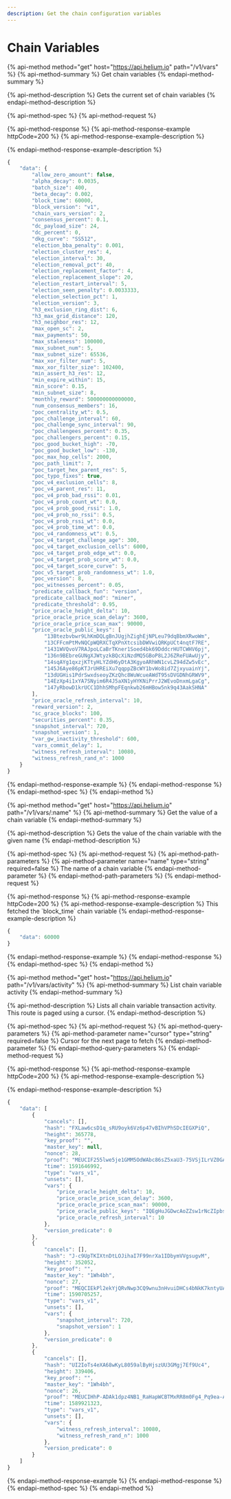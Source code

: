 ```yaml
---
description: Get the chain configuration variables
---
```


# Chain Variables

{% api-method method="get" host="https://api.helium.io" path="/v1/vars" %}
{% api-method-summary %}
Get chain variables
{% endapi-method-summary %}

{% api-method-description %}
Gets the current set of chain variables
{% endapi-method-description %}

{% api-method-spec %}
{% api-method-request %}

{% api-method-response %}
{% api-method-response-example httpCode=200 %}
{% api-method-response-example-description %}

{% endapi-method-response-example-description %}

```javascript
{
    "data": {
        "allow_zero_amount": false,
        "alpha_decay": 0.0035,
        "batch_size": 400,
        "beta_decay": 0.002,
        "block_time": 60000,
        "block_version": "v1",
        "chain_vars_version": 2,
        "consensus_percent": 0.1,
        "dc_payload_size": 24,
        "dc_percent": 0,
        "dkg_curve": "SS512",
        "election_bba_penalty": 0.001,
        "election_cluster_res": 4,
        "election_interval": 30,
        "election_removal_pct": 40,
        "election_replacement_factor": 4,
        "election_replacement_slope": 20,
        "election_restart_interval": 5,
        "election_seen_penalty": 0.0033333,
        "election_selection_pct": 1,
        "election_version": 3,
        "h3_exclusion_ring_dist": 6,
        "h3_max_grid_distance": 120,
        "h3_neighbor_res": 12,
        "max_open_sc": 2,
        "max_payments": 50,
        "max_staleness": 100000,
        "max_subnet_num": 5,
        "max_subnet_size": 65536,
        "max_xor_filter_num": 5,
        "max_xor_filter_size": 102400,
        "min_assert_h3_res": 12,
        "min_expire_within": 15,
        "min_score": 0.15,
        "min_subnet_size": 8,
        "monthly_reward": 500000000000000,
        "num_consensus_members": 16,
        "poc_centrality_wt": 0.5,
        "poc_challenge_interval": 60,
        "poc_challenge_sync_interval": 90,
        "poc_challengees_percent": 0.35,
        "poc_challengers_percent": 0.15,
        "poc_good_bucket_high": -70,
        "poc_good_bucket_low": -130,
        "poc_max_hop_cells": 2000,
        "poc_path_limit": 7,
        "poc_target_hex_parent_res": 5,
        "poc_typo_fixes": true,
        "poc_v4_exclusion_cells": 8,
        "poc_v4_parent_res": 11,
        "poc_v4_prob_bad_rssi": 0.01,
        "poc_v4_prob_count_wt": 0.0,
        "poc_v4_prob_good_rssi": 1.0,
        "poc_v4_prob_no_rssi": 0.5,
        "poc_v4_prob_rssi_wt": 0.0,
        "poc_v4_prob_time_wt": 0.0,
        "poc_v4_randomness_wt": 0.5,
        "poc_v4_target_challenge_age": 300,
        "poc_v4_target_exclusion_cells": 6000,
        "poc_v4_target_prob_edge_wt": 0.0,
        "poc_v4_target_prob_score_wt": 0.0,
        "poc_v4_target_score_curve": 5,
        "poc_v5_target_prob_randomness_wt": 1.0,
        "poc_version": 8,
        "poc_witnesses_percent": 0.05,
        "predicate_callback_fun": "version",
        "predicate_callback_mod": "miner",
        "predicate_threshold": 0.95,
        "price_oracle_height_delta": 10,
        "price_oracle_price_scan_delay": 3600,
        "price_oracle_price_scan_max": 90000,
        "price_oracle_public_keys": [
            "13Btezbvbwr9LhKmDQLgBnJUgjhZighEjNPLeu79dqBbmXRwoWm",
            "13CFFcmPtMvNQCpWQRXCTqXPnXtcsibDWVwiQRKpUCt4nqtF7RE",
            "1431WVQvoV7RAJpoLCaBrTKner1Soed4bk69DddcrHUTCWHV6pj",
            "136n9BEbreGUNgXJWtyzkBQcXiNzdMQ5GBoP8L2J6ZReFUAwUjy",
            "14sqAYg1qxzjKTtyHLYZdH6yDtA3KgyoARhWN1cvLZ94dZw5vEc",
            "145J6Aye86pKTJrUHREiXu7qqppZBcWY1bvWo8id7ZjxyuainYj",
            "13dUGHis1PdrSwxdseoyZKzQhc8WuWcueAWdT95sDVGDNhGRWV9",
            "14EzXp4i1xYA7SNyim6R4J5aXN1yHYKNiPrrJ2WEvoDnxmLgaCg",
            "147yRbowD1krUCC1DhhSMhpFEqnkwb26mHBow5nk9q43AakSHNA"
        ],
        "price_oracle_refresh_interval": 10,
        "reward_version": 2,
        "sc_grace_blocks": 100,
        "securities_percent": 0.35,
        "snapshot_interval": 720,
        "snapshot_version": 1,
        "var_gw_inactivity_threshold": 600,
        "vars_commit_delay": 1,
        "witness_refresh_interval": 10080,
        "witness_refresh_rand_n": 1000
    }
}
```
{% endapi-method-response-example %}
{% endapi-method-response %}
{% endapi-method-spec %}
{% endapi-method %}

{% api-method method="get" host="https://api.helium.io" path="/v1/vars/:name" %}
{% api-method-summary %}
Get the value of a chain variable
{% endapi-method-summary %}

{% api-method-description %}
Gets the value of the chain variable with the given name
{% endapi-method-description %}

{% api-method-spec %}
{% api-method-request %}
{% api-method-path-parameters %}
{% api-method-parameter name="name" type="string" required=false %}
The name of a chain variable
{% endapi-method-parameter %}
{% endapi-method-path-parameters %}
{% endapi-method-request %}

{% api-method-response %}
{% api-method-response-example httpCode=200 %}
{% api-method-response-example-description %}
This fetched the \`block\_time\` chain variable
{% endapi-method-response-example-description %}

```javascript
{
    "data": 60000
}
```
{% endapi-method-response-example %}
{% endapi-method-response %}
{% endapi-method-spec %}
{% endapi-method %}

{% api-method method="get" host="https://api.helium.io" path="/v1/vars/activity" %}
{% api-method-summary %}
List chain variable activity
{% endapi-method-summary %}

{% api-method-description %}
Lists all chain variable transaction activity. This route is paged using a cursor.
{% endapi-method-description %}

{% api-method-spec %}
{% api-method-request %}
{% api-method-query-parameters %}
{% api-method-parameter name="cursor" type="string" required=false %}
Cursor for the next page to fetch
{% endapi-method-parameter %}
{% endapi-method-query-parameters %}
{% endapi-method-request %}

{% api-method-response %}
{% api-method-response-example httpCode=200 %}
{% api-method-response-example-description %}

{% endapi-method-response-example-description %}

```javascript
{
    "data": [
        {
            "cancels": [],
            "hash": "FXLaw6csD1q_sRU9oyk6Vz6p47vBIhVPhSDcIEGXPiQ",
            "height": 365778,
            "key_proof": "",
            "master_key": null,
            "nonce": 28,
            "proof": "MEUCIF255lwe5je1GMM5OdWAbc86sZ5xaU3-75VSjILrVZ0GAiEAjpFTh7bSvrZV4fC2vnFN7KKG3bsBUhdBDe6JRUJ-AyM",
            "time": 1591646992,
            "type": "vars_v1",
            "unsets": [],
            "vars": {
                "price_oracle_height_delta": 10,
                "price_oracle_price_scan_delay": 3600,
                "price_oracle_price_scan_max": 90000,
                "price_oracle_public_keys": "IQEgHuJGDwcAoZZsw1rNcZIpbsIrVqihXfFEKX2g5YLNjCEBIO1OyYQtE8A+UdHQnGfgiTPBoA9g7qAq665jgMcUmt4hAY+mQWlLOM6dVi7hrugbt5H4Mo3SkJv+UOHwpKTVDJJkIQEUgzPrDa98YpqHWsRTDnbfvd2atT5pt4d5aWUzo3fOhCEB/oFGezNl0OBjrD5+/DuCVF3n1vjPi1SeeOgGCHnzGc0hAZTW/LUBIchFlJIiHRZbbBASIS0A0mT907FOUnF6lS/wIQFaM7GI+z26SkZoPG510rm0As7zf9ZlGLS+o50txhXIwiEBqtvQSZyN25QHlP3RQjDaW0fo9Mb97CjJWnA97JxF620hAZrrw1ilYRXLAaFgR+zBvDK51g8OVj31g24WlggwrmhC",
                "price_oracle_refresh_interval": 10
            },
            "version_predicate": 0
        },
        {
            "cancels": [],
            "hash": "J-c9UpTKIXtnDtLOJihaI7F99nrXa1IDbymVVgsugvM",
            "height": 352052,
            "key_proof": "",
            "master_key": "1Wh4bh",
            "nonce": 27,
            "proof": "MEQCIEkPl2ekYjQRvNwp3CQ9wnu3nHvuiDHCs4bNkK7kntyUAiB_0fspgA60E6TNViasYBuTcla06__jpxFGMpsWPnJ3xA",
            "time": 1590705257,
            "type": "vars_v1",
            "unsets": [],
            "vars": {
                "snapshot_interval": 720,
                "snapshot_version": 1
            },
            "version_predicate": 0
        },
        {
            "cancels": [],
            "hash": "UI2IoTs4eXA68wKyL8059alByHjszUU3GMgj7Ef9Uc4",
            "height": 339406,
            "key_proof": "",
            "master_key": "1Wh4bh",
            "nonce": 26,
            "proof": "MEUCIHhP-ADAk1dpz4NB1_RaHapWCBTMxRR8m0Fg4_Pq9ea-AiEAqgnPEc09kclYyv7LO3NT93fb-KbjgK4YOIQYiUm_ero",
            "time": 1589921323,
            "type": "vars_v1",
            "unsets": [],
            "vars": {
                "witness_refresh_interval": 10080,
                "witness_refresh_rand_n": 1000
            },
            "version_predicate": 0
        }
    ]
}
```
{% endapi-method-response-example %}
{% endapi-method-response %}
{% endapi-method-spec %}
{% endapi-method %}

